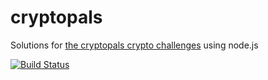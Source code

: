 # cryptopals
Solutions for [the cryptopals crypto challenges](https://cryptopals.com) using node.js

[![Build Status](https://travis-ci.com/valepert/cryptopals.svg?branch=master)](https://travis-ci.com/valepert/cryptopals)
